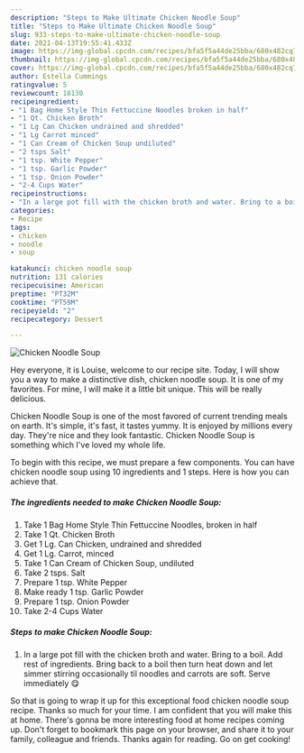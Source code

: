 ```yaml
---
description: "Steps to Make Ultimate Chicken Noodle Soup"
title: "Steps to Make Ultimate Chicken Noodle Soup"
slug: 933-steps-to-make-ultimate-chicken-noodle-soup
date: 2021-04-13T19:55:41.433Z
image: https://img-global.cpcdn.com/recipes/bfa5f5a44de25bba/680x482cq70/chicken-noodle-soup-recipe-main-photo.jpg
thumbnail: https://img-global.cpcdn.com/recipes/bfa5f5a44de25bba/680x482cq70/chicken-noodle-soup-recipe-main-photo.jpg
cover: https://img-global.cpcdn.com/recipes/bfa5f5a44de25bba/680x482cq70/chicken-noodle-soup-recipe-main-photo.jpg
author: Estella Cummings
ratingvalue: 5
reviewcount: 18130
recipeingredient:
- "1 Bag Home Style Thin Fettuccine Noodles broken in half"
- "1 Qt. Chicken Broth"
- "1 Lg Can Chicken undrained and shredded"
- "1 Lg Carrot minced"
- "1 Can Cream of Chicken Soup undiluted"
- "2 tsps Salt"
- "1 tsp. White Pepper"
- "1 tsp. Garlic Powder"
- "1 tsp. Onion Powder"
- "2-4 Cups Water"
recipeinstructions:
- "In a large pot fill with the chicken broth and water. Bring to a boil. Add rest of ingredients. Bring back to a boil then turn heat down and let simmer stirring occasionally til noodles and carrots are soft. Serve immediately 😋"
categories:
- Recipe
tags:
- chicken
- noodle
- soup

katakunci: chicken noodle soup 
nutrition: 131 calories
recipecuisine: American
preptime: "PT32M"
cooktime: "PT59M"
recipeyield: "2"
recipecategory: Dessert

---
```



![Chicken Noodle Soup](https://img-global.cpcdn.com/recipes/bfa5f5a44de25bba/680x482cq70/chicken-noodle-soup-recipe-main-photo.jpg)

Hey everyone, it is Louise, welcome to our recipe site. Today, I will show you a way to make a distinctive dish, chicken noodle soup. It is one of my favorites. For mine, I will make it a little bit unique. This will be really delicious.



Chicken Noodle Soup is one of the most favored of current trending meals on earth. It's simple, it's fast, it tastes yummy. It is enjoyed by millions every day. They're nice and they look fantastic. Chicken Noodle Soup is something which I've loved my whole life.


To begin with this recipe, we must prepare a few components. You can have chicken noodle soup using 10 ingredients and 1 steps. Here is how you can achieve that.

<!--inarticleads1-->

##### The ingredients needed to make Chicken Noodle Soup:

1. Take 1 Bag Home Style Thin Fettuccine Noodles, broken in half
1. Take 1 Qt. Chicken Broth
1. Get 1 Lg. Can Chicken, undrained and shredded
1. Get 1 Lg. Carrot, minced
1. Take 1 Can Cream of Chicken Soup, undiluted
1. Take 2 tsps. Salt
1. Prepare 1 tsp. White Pepper
1. Make ready 1 tsp. Garlic Powder
1. Prepare 1 tsp. Onion Powder
1. Take 2-4 Cups Water




<!--inarticleads2-->

##### Steps to make Chicken Noodle Soup:

1. In a large pot fill with the chicken broth and water. Bring to a boil. Add rest of ingredients. Bring back to a boil then turn heat down and let simmer stirring occasionally til noodles and carrots are soft. Serve immediately 😋




So that is going to wrap it up for this exceptional food chicken noodle soup recipe. Thanks so much for your time. I am confident that you will make this at home. There's gonna be more interesting food at home recipes coming up. Don't forget to bookmark this page on your browser, and share it to your family, colleague and friends. Thanks again for reading. Go on get cooking!
